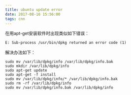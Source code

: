 ```yaml
---
title: ubuntu update error
date: 2017-08-16 15:56:00
tags: cnn
---
```


在用apt-get安装软件时出现类似如下错误：

	E: Sub-process /usr/bin/dpkg returned an error code (1)

解决办法如下：
	
<!--more-->
	sudo mv /var/lib/dpkg/info /var/lib/dpkg/info.bak
	sudo mkdir /var/lib/dpkg/info
	sudo apt-get update
	sudo apt-get -f install
	sudo mv /var/lib/dpkg/info/* /var/lib/dpkg/info.bak
	sudo rm -rf /var/lib/dpkg/info
	sudo mv /var/lib/dpkg/info.bak /var/lib/dpkg/info